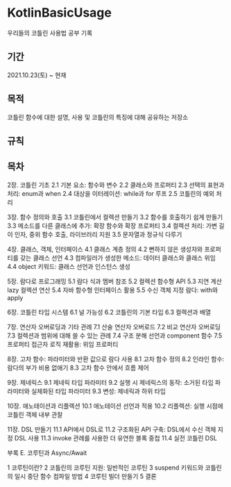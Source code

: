 # KotlinBasicUsage
우리들의 코틀린 사용법 공부 기록


## 기간
2021.10.23(토) ~ 현재


## 목적
 코틀린 함수에 대한 설명, 사용 및 코틀린의 특징에 대해 공유하는 저장소
 
## 규칙

## 목차
2장. 코틀린 기초
2.1 기본 요소: 함수와 변수
2.2 클래스와 프로퍼티
2.3 선택의 표현과 처리: enum과 when
2.4 대상을 이터레이션: while과 for 루프
2.5 코틀린의 예외 처리

3장. 함수 정의와 호출
3.1 코틀린에서 컬렉션 만들기
3.2 함수를 호출하기 쉽게 만들기
3.3 메소드를 다른 클래스에 추가: 확장 함수와 확장 프로퍼티
3.4 컬렉션 처리: 가변 길이 인자, 중위 함수 호출, 라이브러리 지원
3.5 문자열과 정규식 다루기

4장. 클래스, 객체, 인터페이스
4.1 클래스 계층 정의
4.2 뻔하지 않은 생성자와 프로퍼티를 갖는 클래스 선언
4.3 컴파일러가 생성한 메소드: 데이터 클래스와 클래스 위임
4.4 object 키워드: 클래스 선언과 인스턴스 생성

5장. 람다로 프로그래밍
5.1 람다 식과 멤버 참조
5.2 컬렉션 함수형 API
5.3 지연 계산 lazy 컬렉션 연산
5.4 자바 함수형 인터페이스 활용
5.5 수신 객체 지정 람다: with와 apply


6장. 코틀린 타입 시스템
6.1 널 가능성
6.2 코틀린의 기본 타입
6.3 컬렉션과 배열


7장. 연산자 오버로딩과 기타 관례
7.1 산술 연산자 오버로드
7.2 비교 연산자 오버로딩
7.3 컬렉션과 범위에 대해 쓸 수 있는 관례
7.4 구조 분해 선언과 component 함수
7.5 프로퍼티 접근자 로직 재활용: 위임 프로퍼티


8장. 고차 함수: 파라미터와 반환 값으로 람다 사용
8.1 고차 함수 정의
8.2 인라인 함수: 람다의 부가 비용 없애기
8.3 고차 함수 안에서 흐름 제어

9장. 제네릭스
9.1 제네릭 타입 파라미터
9.2 실행 시 제네릭스의 동작: 소거된 타입 파라미터와 실체화된 타입 파라미터
9.3 변성: 제네릭과 하위 타입


10장. 애노테이션과 리플렉션
10.1 애노테이션 선언과 적용
10.2 리플렉션: 실행 시점에 코틀린 객체 내부 관찰


11장. DSL 만들기
11.1 API에서 DSL로
11.2 구조화된 API 구축: DSL에서 수신 객체 지정 DSL 사용
11.3 invoke 관례를 사용한 더 유연한 블록 중첩
11.4 실전 코틀린 DSL


부록 E. 코루틴과 Async/Await

1 코루틴이란?
2 코틀린의 코루틴 지원: 일반적인 코루틴
3 suspend 키워드와 코틀린의 일시 중단 함수 컴파일 방법
4 코루틴 빌더 만들기
5 결론
